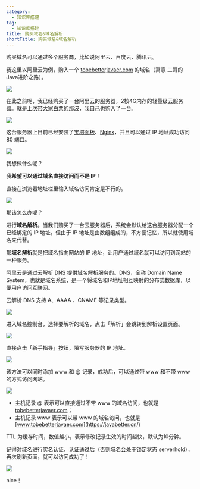 ```yaml
---
category:
  - 知识库搭建
tag:
  - 知识库搭建
title: 购买域名&域名解析
shortTitle: 购买域名&域名解析
---
```


购买域名可以通过多个服务商，比如说阿里云、百度云、腾讯云。

我这里以阿里云为例，购入一个 [tobebetterjavaer.com](https://javabetter.cn/) 的域名（寓意 二哥的Java进阶之路）。

![](https://cdn.tobebetterjavaer.com/tobebetterjavaer/images/szjy/tobebetterjavaer-yuming-jiexi-02.png)

在此之前呢，我已经购买了一台阿里云的服务器，2核4G内存的轻量级云服务器。就是[上次带大家白票的那波](https://javabetter.cn/szjy/buy-cloud-server.html)，我自己也购入了一台。

![](https://cdn.tobebetterjavaer.com/tobebetterjavaer/images/szjy/tobebetterjavaer-yuming-jiexi-03.png)

这台服务器上目前已经安装了[宝塔面板](https://javabetter.cn/szjy/install-baota-mianban.html)、[Nginx](https://javabetter.cn/nginx/nginx.html)，并且可以通过 IP 地址成功访问 80 端口。

![](https://cdn.tobebetterjavaer.com/tobebetterjavaer/images/szjy/tobebetterjavaer-yuming-jiexi-04.png)

我想做什么呢？

**我希望可以通过域名直接访问而不是 IP**！

直接在浏览器地址栏里输入域名访问肯定是不行的。

![](https://cdn.tobebetterjavaer.com/tobebetterjavaer/images/szjy/tobebetterjavaer-yuming-jiexi-05.png)

那该怎么办呢？

进行**域名解析**。当我们购买了一台云服务器后，系统会默认给这台服务器分配一个已经绑定的 IP 地址。但由于 IP 地址是由数组组成的，不方便记忆，所以就使用域名来代替。

那**域名解析**就是把域名指向网站的 IP 地址，让用户通过域名就可以访问到网站的一种服务。

阿里云是通过云解析 DNS 提供域名解析服务的。DNS，全称 Domain Name System，也就是域名系统，是一个将域名和IP地址相互映射的分布式数据库，以便用户访问互联网。

云解析 DNS 支持 A、AAAA 、CNAME 等记录类型。

![](https://cdn.tobebetterjavaer.com/tobebetterjavaer/images/szjy/tobebetterjavaer-yuming-jiexi-06.png)

进入域名控制台，选择要解析的域名，点击「解析」会跳转到解析设置页面。

![](https://cdn.tobebetterjavaer.com/tobebetterjavaer/images/szjy/tobebetterjavaer-yuming-jiexi-07.png)

直接点击「新手指导」按钮，填写服务器的 IP 地址。

![](https://cdn.tobebetterjavaer.com/tobebetterjavaer/images/szjy/tobebetterjavaer-yuming-jiexi-08.png)

该方法可以同时添加 www 和 @ 记录，成功后，可以通过带 www 和不带 www 的方式访问网站。

![](https://cdn.tobebetterjavaer.com/tobebetterjavaer/images/szjy/tobebetterjavaer-yuming-jiexi-09.png)

- 主机记录 @ 表示可以直接通过不带 www 的域名访问，也就是 [tobebetterjavaer.com](https://javabetter.cn/)；
- 主机记录 www 表示可以带 www 的域名访问，也就是 [www.tobebetterjavaer.com](https://javabetter.cn/)

TTL 为缓存时间，数值越小，表示修改记录生效的时间越快，默认为10分钟。

记得对域名进行实名认证，认证通过后（否则域名会处于锁定状态 serverhold），再次刷新页面，就可以访问成功了！

![](https://cdn.tobebetterjavaer.com/tobebetterjavaer/images/szjy/tobebetterjavaer-yuming-jiexi-10.png)

nice！


